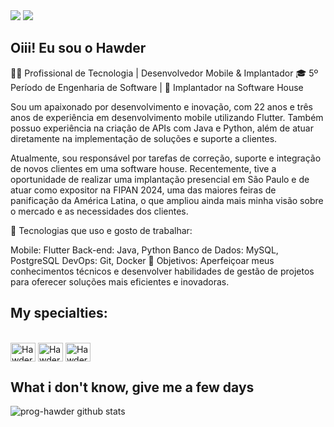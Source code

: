  <div>
   <a href="https://www.instagram.com/hawder_veiga/" target="_blank"><img src="https://img.shields.io/badge/-Instagram-%23E4405F?style=for-the-badge&logo=instagram&logoColor=white" target="_blank"></a>
   <a href="https://www.linkedin.com/in/hawder-vieira-783b471a1/" target="_blank"><img src="https://img.shields.io/badge/-LinkedIn-%230077B5?style=for-the-badge&logo=linkedin&logoColor=white" target="_blank"></a>
   
</div>

## Oiii! Eu sou o Hawder 
👨‍💻 Profissional de Tecnologia | Desenvolvedor Mobile & Implantador
🎓 5º Período de Engenharia de Software | 💼 Implantador na Software House

Sou um apaixonado por desenvolvimento e inovação, com 22 anos e três anos de experiência em desenvolvimento mobile utilizando Flutter. Também possuo experiência na criação de APIs com Java e Python, além de atuar diretamente na implementação de soluções e suporte a clientes.

Atualmente, sou responsável por tarefas de correção, suporte e integração de novos clientes em uma software house. Recentemente, tive a oportunidade de realizar uma implantação presencial em São Paulo e de atuar como expositor na FIPAN 2024, uma das maiores feiras de panificação da América Latina, o que ampliou ainda mais minha visão sobre o mercado e as necessidades dos clientes.

🔧 Tecnologias que uso e gosto de trabalhar:

Mobile: Flutter
Back-end: Java, Python
Banco de Dados: MySQL, PostgreSQL
DevOps: Git, Docker
🚀 Objetivos: Aperfeiçoar meus conhecimentos técnicos e desenvolver habilidades de gestão de projetos para oferecer soluções mais eficientes e inovadoras.
## My specialties:
<div style="display: inline_block"><br>
  <img align="center" alt="Hawder-Flutter" height="30" width="40" src="https://cdn.jsdelivr.net/gh/devicons/devicon/icons/flutter/flutter-original.svg">
  <img align="center" alt="Hawder-Dart" height="30" width="40" src="https://cdn.jsdelivr.net/gh/devicons/devicon/icons/dart/dart-original.svg">
  <img align="center" alt="Hawder-Xd" height="30" width="40" src="https://cdn.jsdelivr.net/gh/devicons/devicon/icons/xd/xd-line.svg">
</div>
 
 ## What i don't know, give me a few days

 
 ![prog-hawder github stats](https://github-readme-stats.vercel.app/api?username=prog-hawder)
